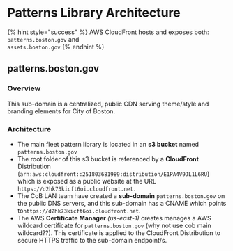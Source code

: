 # Patterns Library Architecture

{% hint style="success" %}
AWS CloudFront hosts and exposes both:\
`patterns.boston.gov` and\
`assets.boston.gov`
{% endhint %}

## patterns.boston.gov

### Overview

This sub-domain is a centralized, public CDN serving theme/style and branding elements for City of Boston.

### Architecture

* The main fleet pattern library is located in an  **s3 bucket** named `patterns.boston.gov`
* The root folder of this s3 bucket is referenced by a **CloudFront** Distribution (`arn:aws:cloudfront::251803681989:distribution/E1PA4V9JL1L6RU`) which is exposed as a public website at the URL `https://d2hk73kicft6oi.cloudfront.net.` &#x20;
* The CoB LAN team have created a **sub-domain** `patterns.boston.gov` on the public DNS servers, and this sub-domain has a CNAME which points to`https://d2hk73kicft6oi.cloudfront.net`.&#x20;
* The AWS **Certificate Manager** _(us-east-1)_ creates manages a AWS wildcard certificate for `patterns.boston.gov` (why not use cob main wildcard??).  This certificate is applied to the CloudFront Distribution to secure HTTPS traffic to the sub-domain endpoint/s.
